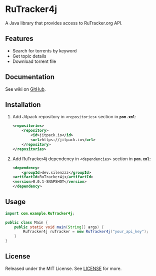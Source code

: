 # RuTracker4j

A Java library that provides access to RuTracker.org API.

## Features

- Search for torrents by keyword
- Get topic details
- Download torrent file

## Documentation

See wiki on [GitHub](https://github.com/silenzzz/RuTracker4j/wiki).

## Installation

1. Add Jitpack repository in `<repositories>` section in __`pom.xml`__:

    ```xml
    <repositories>
        <repository>
            <id>jitpack.io</id>
            <url>https://jitpack.io</url>
        </repository>
    </repositories>
    ```

2. Add RuTracker4j dependency in `<dependencies>` section in __`pom.xml`__:

    ```xml
    <dependency>
        <groupId>dev.silenzzz</groupId>
    <artifactId>RuTracker4j</artifactId>
    <version>0.0.1-SNAPSHOT</version>
    </dependency>
    ```

## Usage

```java
import com.example.RuTracker4j;

public class Main {
    public static void main(String[] args) {
        RuTracker4j ruTracker = new RuTracker4j("your_api_key");
    }
}
```

## License

Released under the MIT License. See [LICENSE](LICENSE) for more.
